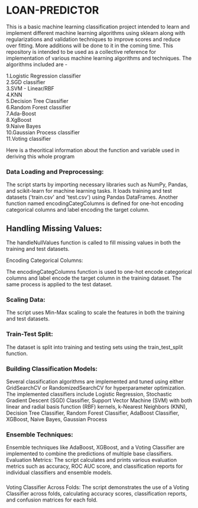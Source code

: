 # LOAN-PREDICTOR

This is a basic machine learning classification project intended to learn and implement different machine learning algorithms using sklearn along with regularizations and validation techniques to improve scores and reduce over fitting. More additions will be done to it in the coming time. This repository is intended to be used as a collective reference for implementation of various machine learning algorithms and techniques. The algorithms included are -

1.Logistic Regression classifier<br>
2.SGD classifier<br>
3.SVM - Linear/RBF<br>
4.KNN<br>
5.Decision Tree Classifier<br>
6.Random Forest classifier<br>
7.Ada-Boost<br>
8.XgBoost<br>
9.Naive Bayes<br>
10.Gaussian Process classifier<br>
11.Voting classifier<br>

Here is a theoritical information about the function and variable used in deriving this whole program

<h3>Data Loading and Preprocessing:</h3>

The script starts by importing necessary libraries such as NumPy, Pandas, and scikit-learn for machine learning tasks.
It loads training and test datasets ('train.csv' and 'test.csv') using Pandas DataFrames.
Another function named encodingCategColumns is defined for one-hot encoding categorical columns and label encoding the target column.
<h2>Handling Missing Values:</h2>
The handleNullValues function is called to fill missing values in both the training and test datasets.

Encoding Categorical Columns:

The encodingCategColumns function is used to one-hot encode categorical columns and label encode the target column in the training dataset.
The same process is applied to the test dataset.
<h3>Scaling Data:</h3>
The script uses Min-Max scaling to scale the features in both the training and test datasets.
<h3>Train-Test Split:</h3>
The dataset is split into training and testing sets using the train_test_split function.

<h3>Building Classification Models:</h3>

Several classification algorithms are implemented and tuned using either GridSearchCV or RandomizedSearchCV for hyperparameter optimization.
The implemented classifiers include Logistic Regression, Stochastic Gradient Descent (SGD) Classifier, Support Vector Machine (SVM) with both linear and radial basis function (RBF) kernels, k-Nearest Neighbors (KNN), Decision Tree Classifier, Random Forest Classifier, AdaBoost Classifier, XGBoost, Naive Bayes, Gaussian Process 
<h3>Ensemble Techniques:</h3>
Ensemble techniques like AdaBoost, XGBoost, and a Voting Classifier are implemented to combine the predictions of multiple base classifiers.
Evaluation Metrics:
The script calculates and prints various evaluation metrics such as accuracy, ROC AUC score, and classification reports for individual classifiers and ensemble models.
<h3></h3>Voting Classifier Across Folds:</h3>
The script demonstrates the use of a Voting Classifier across folds, calculating accuracy scores, classification reports, and confusion matrices for each fold.
